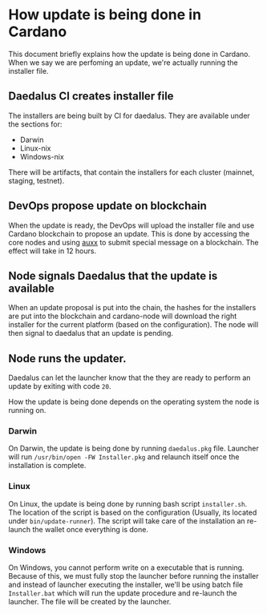 # How update is being done in Cardano

This document briefly explains how the update is being done in Cardano.
When we say we are perfoming an update, we're actually running the installer file.

## Daedalus CI creates installer file

The installers are being built by CI for daedalus.
They are available under the sections for:

- Darwin
- Linux-nix
- Windows-nix

There will be artifacts, that contain the installers for each cluster
(mainnet, staging, testnet).

## DevOps propose update on blockchain

When the update is ready, the DevOps will upload the installer file and use
Cardano blockchain to propose an update. This is done by accessing the core
nodes and using [auxx](https://github.com/input-output-hk/cardano-sl/blob/develop/docs/auxx.md)
to submit special message on a blockchain. The effect will take in 12 hours.

## Node signals Daedalus that the update is available

When an update proposal is put into the chain, the hashes for the installers
are put into the blockchain and cardano-node will download the right installer
for the current platform (based on the configuration). The node will then signal
to daedalus that an update is pending.

## Node runs the updater.

Daedalus can let the launcher know that the they are ready to perform an update
by exiting with code `20`.

How the update is being done depends on the operating system the node is running
on.

### Darwin

On Darwin, the update is being done by running `daedalus.pkg` file. Launcher 
will run `/usr/bin/open -FW Installer.pkg` and relaunch itself once the installation
is complete. 

### Linux

On Linux, the update is being done by running bash script `installer.sh`. The location
of the script is based on the configuration (Usually, its located under 
`bin/update-runner`). The script will take care of the installation an re-launch
the wallet once everything is done.

### Windows

On Windows, you cannot perform write on a executable that is running. Because of
this, we must fully stop the launcher before running the installer and instead of
launcher executing the installer, we'll be using batch file `Installer.bat`
which will run the update procedure and re-launch the launcher. The file will be
created by the launcher.